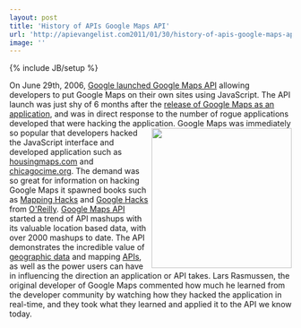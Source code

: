 ```yaml
---
layout: post
title: 'History of APIs Google Maps API'
url: 'http://apievangelist.com2011/01/30/history-of-apis-google-maps-api/'
image: ''
---
```

{% include JB/setup %}
On June 29th, 2006, <a href="http://googleblog.blogspot.com/2005/06/world-is-your-javascript-enabled_29.html" target="_blank">Google launched Google Maps API</a> allowing developers to put Google Maps on their own sites using JavaScript.
The API launch was just shy of 6 months after the <a href="http://googleblog.blogspot.com/2005/02/mapping-your-way.html" target="_blank">release of Google Maps as an application</a>, and was in direct response to the number of rogue applications developed that were hacking the application. <a href="http://code.google.com/apis/maps/index.html" target="_blank"><img src="http://kinlane-productions.s3.amazonaws.com/google/google-map-logo.gif"  width="250" align="right" /></a> Google Maps was immediately so popular that developers hacked the JavaScript interface and developed application such as <a href="http://www.http://googleblog.blogspot.com/2005/02/mapping-your-way.html" target="_blank">housingmaps.com</a> and <a href="http://www.chicagocime.org">chicagocime.org</a>. The demand was so great for information on hacking Google Maps it spawned books such as <a href="http://oreilly.com/catalog/9780596007034" target="_blank">Mapping Hacks</a> and <a href="http://oreilly.com/catalog/9780596004477" target="_blank">Google Hacks</a> from <a  title="O'Reilly Media"  href="http://www.oreilly.com/">O'Reilly</a>.
<a href="http://code.google.com/apis/maps/index.html" target="_blank">Google Maps API</a> started a trend of API mashups with its valuable location based data, with over 2000 mashups to date.
The API demonstrates the incredible value of <a  title="Geographic data"  href="http://en.wikipedia.org/wiki/Geographic_data">geographic data</a> and mapping <a href="http://www.apievangelist.com/">APIs</a>, as well as the power users can have in influencing the direction an application or API takes. Lars Rasmussen, the original developer of Google Maps commented how much he learned from the developer community by watching how they hacked the application in real-time, and they took what they learned and applied it to the API we know today.
